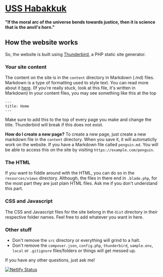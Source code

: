 # [USS Habakkuk](https://uss-habakkuk.netlify.com/)
**"If the moral arc of the universe bends towards justice, then it is science that is the anvil's horn."**

## How the website works
So, the website is built using [Thunderbird](https://thunderbird.netlify.com/), a PHP static site generator. 

### Your site content

The content on the site is in the `content` directory in Markdown (.md) files.
Markdown is a type of formatting used to style text. You can read more about it [here](https://www.markdownguide.org/getting-started). (If you're really stuck, look at this file, it's written in Markdown)
In your content files, you may see something like this at the top
```
---
title: Home
---
```
Make sure to add this to the top of every page you make and change the title. Thunderbird will break if this does not exist.

**How do I create a new page?**
To create a new page, just create a new markdown file in the `content` directory. When you save it, it will automaticlly work on the website. 
If you have a Markdown file called `penguin.md`. You will be able to access this on the site by visiting `https://example.com/penguin`.

### The HTML

If you want to fiddle around with the HTML, you can do so in the `resources/views` directory. Although, the files in there end in `.blade.php`, for the most part they are just plain HTML files. Ask me if you don't understand this part.

### CSS and Javascript

The CSS and Javascript files for the site belong in the `dist` directory in their respective folder names. Feel free to add whatever you want in here.

### Other stuff

* Don't remove the `src` directory or everything will grind to a halt.
* Don't remove the `composer.json`, `config.php`, `thunderbird`, `sample.env`, `local` or `.gitignore` files/folders or things will get messed up.

If you have any other questions, just ask me!

[![Netlify Status](https://api.netlify.com/api/v1/badges/7e4d10bf-83fb-4c78-b9d7-21458559adfc/deploy-status)](https://app.netlify.com/sites/uss-habakkuk/deploys)
